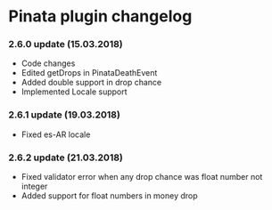 # Pinata plugin changelog

### 2.6.0 update (15.03.2018)
* Code changes
* Edited getDrops in PinataDeathEvent
* Added double support in drop chance
* Implemented Locale support

### 2.6.1 update (19.03.2018)
* Fixed es-AR locale

### 2.6.2 update (21.03.2018)
* Fixed validator error when any drop chance was float number not integer
* Added support for float numbers in money drop